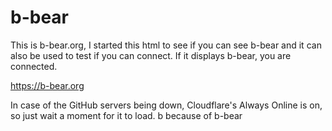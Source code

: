 # b-bear
This is b-bear.org, I started this html to see if you can see b-bear and it can also be used to test if you can connect. If it displays b-bear, you are connected.

https://b-bear.org

In case of the GitHub servers being down, Cloudflare's Always Online is on, so just wait a moment for it to load.
b because of b-bear
